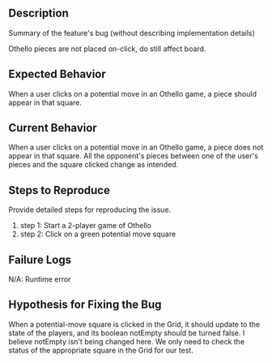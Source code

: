 ## Description

Summary of the feature's bug (without describing implementation details)

Othello pieces are not placed on-click, do still affect board.


## Expected Behavior

When a user clicks on a potential move in an Othello game, 
a piece should appear in that square.

## Current Behavior

When a user clicks on a potential move in an Othello game, a piece does not appear in that
square. All the opponent's pieces between one of the user's pieces and the square clicked
change as intended.  

## Steps to Reproduce

Provide detailed steps for reproducing the issue.

 1. step 1: Start a 2-player game of Othello 
 1. step 2: Click on a green potential move square
 
## Failure Logs

N/A: Runtime error


## Hypothesis for Fixing the Bug

When a potential-move square is clicked in the Grid, it should update to the state of the players,
and its boolean notEmpty should be turned false. I believe notEmpty isn't being changed here. 
We only need to check the status of the appropriate square in the Grid for our test.